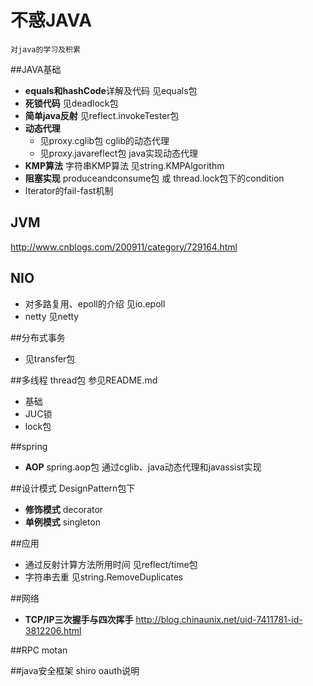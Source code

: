 # 不惑JAVA
    对java的学习及积累

##JAVA基础

- **equals和hashCode**详解及代码 见equals包
- **死锁代码** 见deadlock包
- **简单java反射** 见reflect.invokeTester包
- **动态代理**
    - 见proxy.cglib包 cglib的动态代理
    - 见proxy.javareflect包 java实现动态代理
- **KMP算法** 字符串KMP算法 见string.KMPAlgorithm
- **阻塞实现** produceandconsume包 或 thread.lock包下的condition
- Iterator的fail-fast机制

## JVM
http://www.cnblogs.com/200911/category/729164.html

## NIO
- 对多路复用、epoll的介绍 见io.epoll
- netty 见netty

##分布式事务
- 见transfer包

##多线程 thread包
参见README.md
- 基础
- JUC锁
- lock包

##spring
- **AOP** spring.aop包 通过cglib、java动态代理和javassist实现

##设计模式
DesignPattern包下
- **修饰模式** decorator
- **单例模式** singleton

##应用
- 通过反射计算方法所用时间 见reflect/time包
- 字符串去重 见string.RemoveDuplicates

##网络
- **TCP/IP三次握手与四次挥手** http://blog.chinaunix.net/uid-7411781-id-3812206.html

##RPC
motan

##java安全框架
shiro oauth说明
